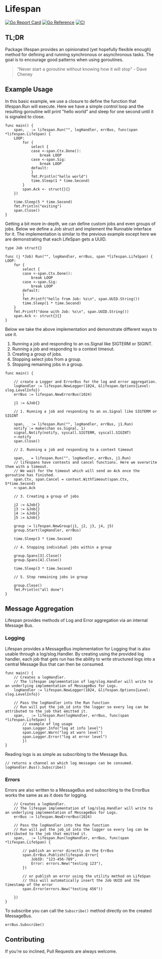 # Lifespan
[![Go Report Card](https://goreportcard.com/badge/github.com/jharshman/lifespan)](https://goreportcard.com/report/github.com/jharshman/lifespan)
[![Go Reference](https://pkg.go.dev/badge/github.com/jharshman/lifespan.svg)](https://pkg.go.dev/github.com/jharshman/lifespan)
[![CI](https://github.com/jharshman/lifespan/actions/workflows/ci.yaml/badge.svg?branch=main)](https://github.com/jharshman/lifespan/actions/workflows/ci.yaml)

## TL;DR

Package lifespan provides an opinionated (yet hopefully flexible enough) method for defining and running synchronous or asynchronous tasks.
The goal is to encourage good patterns when using goroutines.

> "Never start a goroutine without knowing how it will stop"
    - Dave Cheney

## Example Usage

In this basic example, we use a closure to define the function that lifespan.Run will execute.
Here we have a simple control loop and the resulting goroutine will print "hello world" and sleep for one second
until it is signaled to close.

```golang
func main() {
	span, _ := lifespan.Run("", logHandler, errBus, func(span *lifespan.LifeSpan) {
	LOOP:
		for {
			select {
			case <-span.Ctx.Done():
				break LOOP
			case <-span.Sig:
				break LOOP
			default:
			}
			fmt.Println("hello world")
			time.Sleep(1 * time.Second)
		}
		span.Ack <- struct{}{}
	})

	time.Sleep(5 * time.Second)
	fmt.Println("exiting")
	span.Close()
}
```

Getting a bit more in-depth, we can define custom jobs and even groups of jobs.
Below we define a Job struct and implement the Runnable interface for it. The implementation 
is similar to the previous example except here we are demonstrating that each LifeSpan gets a UUID.

```golang
type Job struct{}

func (j *Job) Run("", logHandler, errBus, span *lifespan.LifeSpan) {
LOOP:
	for {
		select {
		case <-span.Ctx.Done():
			break LOOP
		case <-span.Sig:
			break LOOP
		default:
		}
		fmt.Printf("hello from Job: %s\n", span.UUID.String())
		time.Sleep(1 * time.Second)
	}
	fmt.Printf("done with Job: %s\n", span.UUID.String())
	span.Ack <- struct{}{}
}
```

Below we take the above implementation and demonstrate different ways to use it.

1. Running a job and responding to an os.Signal like SIGTERM or SIGINT.
2. Running a job and responding to a context timeout.
3. Creating a group of jobs.
4. Stopping select jobs from a group.
5. Stopping remaining jobs in a group.

```golang
func main() {

	// create a Logger and ErrorBus for the log and error aggregation.
    logHandler := lifespan.NewLogger(1024, &lifespan.Options{Level: slog.LevelInfo})
    errBus := lifespan.NewErrorBus(1024)

    j1 := &Job{}
    
    // 1. Running a job and responding to an os.Signal like SIGTERM or SIGINT
    
    span, _ := lifespan.Run("", logHandler, errBus, j1.Run)
    notify := make(chan os.Signal, 1)
    signal.Notify(notify, syscall.SIGTERM, syscall.SIGINT)
    <-notify
    span.Close()
    
    // 2. Running a job and responding to a context timeout
    
    span, _ = lifespan.Run("", logHandler, errBus, j1.Run)
    // lifespans have contexts and cancel functions. Here we overwrite them with a timeout.
    // We wait for the timeout which will send an Ack once the goroutine has finished.
    span.Ctx, span.Cancel = context.WithTimeout(span.Ctx, 5*time.Second)
    <-span.Ack
    
    // 3. Creating a group of jobs
    
    j2 := &Job{}
    j3 := &Job{}
    j4 := &Job{}
    j5 := &Job{}
    
    group := lifespan.NewGroup(j1, j2, j3, j4, j5)
    group.Start(logHandler, errBus)
    
    time.Sleep(3 * time.Second)
    
    // 4. Stopping individual jobs within a group
    
    group.Spans[3].Close()
    group.Spans[4].Close()
    
    time.Sleep(3 * time.Second)
    
    // 5. Stop remaining jobs in group
    
    group.Close()
    fmt.Println("all done")
}
```

## Message Aggregation

Lifespan provides methods of Log and Error aggregation via an internal Message Bus.

### Logging

Lifespan provides a MessageBus implementation for Logging that is also usable through a log/slog.Handler.
By creating using the provided log handler, each job that gets run has the ability to write structured logs into 
a central Message Bus that can then be consumed.

```golang
func main() {
    // Creates a logHandler.
    // The lifespan implementation of log/slog.Handler will write to an underlying implementation of MessageBus for Logs. 
    logHandler := lifespan.NewLogger(1024, &lifespan.Options{Level: slog.LevelInfo})
	
    // Pass the logHandler into the Run function
    // Run will put the job_id into the logger so every log can be attributed to the job that emitted it.
    span, _ := lifespan.Run(logHandler, errBus, func(span *lifespan.LifeSpan) {
        // example of log usage
        span.Logger.Info("log at info level")
        span.Logger.Warn("log at warn level")
        span.Logger.Error("log at error level")
        })
}
```

Reading logs is as simple as subscribing to the Message Bus.

```golang
// returns a channel on which log messages can be consumed.
logHandler.Bus().Subscribe()
```

### Errors

Errors are also written to a MessageBus and subscribing to the ErrorBus works the same as as it does for logging.

```golang
    // Creates a logHandler.
    // The lifespan implementation of log/slog.Handler will write to an underlying implementation of MessageBus for Logs.
    errBus := lifespan.NewErrorBus(1024)
	
    // Pass the logHandler into the Run function
    // Run will put the job_id into the logger so every log can be attributed to the job that emitted it.
    span, _ := lifespan.Run(logHandler, errBus, func(span *lifespan.LifeSpan) {

        // publish an error directly on the ErrBus
        span.ErrBus.Publish(lifespan.Error{
            JobID: "123-456-789",
            Error: errors.New("testing 123"),
        })
		
        // or publish an error using the utility method on LifeSpan
        // this will automatically insert the Job UUID and the timestamp of the error
        span.Error(errors.New("testing 456"))
		
    })
}
```

To subscribe you can call the `Subscribe()` method directly on the created MessageBus.

```golang
errBus.Subscribe()
```


## Contributing

If you're so inclined, Pull Requests are always welcome.

